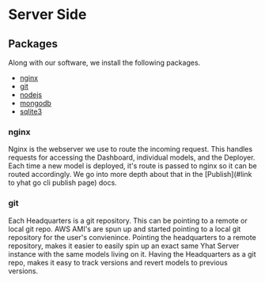 # Server Side

## Packages

Along with our software, we install the following packages.

- [nginx](#nginx)
- [git](#git)
- [nodejs](#nodejs)
- [mongodb](#mongodb)
- [sqlite3](#sqlite3)

### nginx

Nginx is the webserver we use to route the incoming request. This handles requests for accessing the Dashboard, individual models, and the Deployer.
Each time a new model is deployed, it's route is passed to nginx so it can be routed accordingly. We go into more depth about that in the [Publish](#link to yhat go cli publish page) docs.

### git

Each Headquarters is a git repository. This can be pointing to a remote or local git repo. AWS AMI's are spun up and started pointing to a local git repository for the user's convienince.
Pointing the headquarters to a remote repository, makes it easier to easily spin up an exact same Yhat Server instance with the same models living on it.
Having the Headquarters as a git repo, makes it easy to track versions and revert models to previous versions.